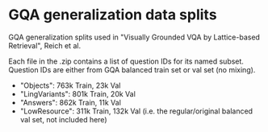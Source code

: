 # GQA generalization data splits
GQA generalization splits used in "Visually Grounded VQA by Lattice-based Retrieval", Reich et al.


Each file in the .zip contains a list of question IDs for its named subset. Question IDs are either from GQA balanced train set or val set (no mixing).

- "Objects": 763k Train, 23k Val
- "LingVariants": 801k Train, 20k Val
- "Answers": 862k Train, 11k Val
- "LowResource": 311k Train, 132k Val (i.e. the regular/original balanced val set, not included here)
